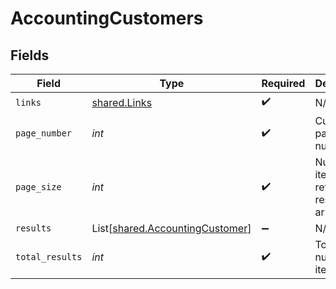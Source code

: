 # AccountingCustomers


## Fields

| Field                                                                        | Type                                                                         | Required                                                                     | Description                                                                  |
| ---------------------------------------------------------------------------- | ---------------------------------------------------------------------------- | ---------------------------------------------------------------------------- | ---------------------------------------------------------------------------- |
| `links`                                                                      | [shared.Links](../../models/shared/links.md)                                 | :heavy_check_mark:                                                           | N/A                                                                          |
| `page_number`                                                                | *int*                                                                        | :heavy_check_mark:                                                           | Current page number.                                                         |
| `page_size`                                                                  | *int*                                                                        | :heavy_check_mark:                                                           | Number of items to return in results array.                                  |
| `results`                                                                    | List[[shared.AccountingCustomer](../../models/shared/accountingcustomer.md)] | :heavy_minus_sign:                                                           | N/A                                                                          |
| `total_results`                                                              | *int*                                                                        | :heavy_check_mark:                                                           | Total number of items.                                                       |